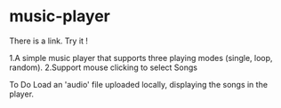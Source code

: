 # music-player
There is a link.
Try it !

1.A simple music player that supports three playing modes (single, loop, random).
2.Support mouse clicking to select Songs

To Do
Load an 'audio' file uploaded locally, displaying the songs in the player.
